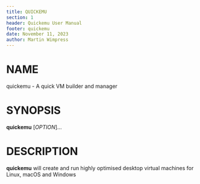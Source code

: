 ```yaml
---
title: QUICKEMU
section: 1
header: Quickemu User Manual
footer: quickemu
date: November 11, 2023
author: Martin Wimpress
---
```


# NAME

quickemu - A quick VM builder and manager

# SYNOPSIS

**quickemu** [*OPTION*]...

# DESCRIPTION

**quickemu** will create and run highly optimised desktop virtual machines for Linux,
macOS and Windows

